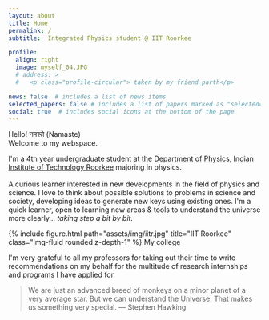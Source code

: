 ```yaml
---
layout: about
title: Home
permalink: /
subtitle:  Integrated Physics student @ IIT Roorkee

profile:
  align: right 
  image: myself_04.JPG
  # address: >
  #   <p class="profile-circular"> taken by my friend parth</p>

news: false  # includes a list of news items
selected_papers: false # includes a list of papers marked as "selected={true}"
social: true  # includes social icons at the bottom of the page
---
```



Hello! नमस्ते (Namaste) <br>Welcome to my webspace. 
<p> 
  I'm a 4th year undergraduate student at the <a href="https://ph.iitr.ac.in/departments/PH/pages/index.html">Department of Physics</a>, <a href="https://new.iitr.ac.in/">Indian Institute of Technology Roorkee</a> majoring in physics. <br> <br> A curious learner interested in new developments in the field of physics and science. I love to think about possible solutions to problems in science and society, developing ideas to generate new keys using existing ones. I'm a quick learner, open to learning new areas & tools to understand the universe more clearly... <i>taking step a bit by bit.</i>
</p>

<div class="row justify-content-sm">
    <div class="col-sm-6  mt-3 mt-md-0">
        {% include figure.html path="assets/img/iitr.jpg" title="IIT Roorkee" class="img-fluid rounded z-depth-1" %}
      My college
    </div>
</div>

<p class="header-bar"> 
  I'm very grateful to all my professors for taking out their time to write recommendations on my behalf for the multitude of research internships and programs I have applied for.
</p>

<blockquote> 
  We are just an advanced breed of monkeys on a minor planet of a very average star. But we can understand the Universe. That makes us something very special. ― Stephen Hawking 
</blockquote>
